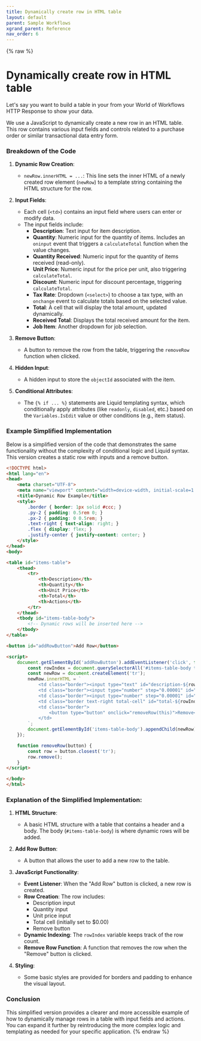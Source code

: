 ```yaml
---
title: Dynamically create row in HTML table  
layout: default
parent: Sample Workflows
xgrand_parent: Reference
nav_order: 6
---
```

{% raw %}

# Dynamically create row in HTML table

Let's say you want to build a table in your from your World of Workflows HTTP Response to show your data.

We use a JavaScript to dynamically create a new row in an HTML table. This row contains various input fields and controls related to a purchase order or similar transactional data entry form. 

### Breakdown of the Code

1. **Dynamic Row Creation**: 
   - `newRow.innerHTML = ...`: This line sets the inner HTML of a newly created row element (`newRow`) to a template string containing the HTML structure for the row.

2. **Input Fields**:
   - Each cell (`<td>`) contains an input field where users can enter or modify data.
   - The input fields include:
     - **Description**: Text input for item description.
     - **Quantity**: Numeric input for the quantity of items. Includes an `oninput` event that triggers a `calculateTotal` function when the value changes.
     - **Quantity Received**: Numeric input for the quantity of items received (read-only).
     - **Unit Price**: Numeric input for the price per unit, also triggering `calculateTotal`.
     - **Discount**: Numeric input for discount percentage, triggering `calculateTotal`.
     - **Tax Rate**: Dropdown (`<select>`) to choose a tax type, with an `onchange` event to calculate totals based on the selected value.
     - **Total**: A cell that will display the total amount, updated dynamically.
     - **Received Total**: Displays the total received amount for the item.
     - **Job Item**: Another dropdown for job selection.

3. **Remove Button**:
   - A button to remove the row from the table, triggering the `removeRow` function when clicked.

4. **Hidden Input**:
   - A hidden input to store the `objectId` associated with the item.

5. **Conditional Attributes**: 
   - The `{% if ... %}` statements are Liquid templating syntax, which conditionally apply attributes (like `readonly`, `disabled`, etc.) based on the `Variables.IsEdit` value or other conditions (e.g., item status).

### Example Simplified Implementation

Below is a simplified version of the code that demonstrates the same functionality without the complexity of conditional logic and Liquid syntax. This version creates a static row with inputs and a remove button.

```html
<!DOCTYPE html>
<html lang="en">
<head>
    <meta charset="UTF-8">
    <meta name="viewport" content="width=device-width, initial-scale=1.0">
    <title>Dynamic Row Example</title>
    <style>
        .border { border: 1px solid #ccc; }
        .py-2 { padding: 0.5rem 0; }
        .px-2 { padding: 0 0.5rem; }
        .text-right { text-align: right; }
        .flex { display: flex; }
        .justify-center { justify-content: center; }
    </style>
</head>
<body>

<table id="items-table">
    <thead>
        <tr>
            <th>Description</th>
            <th>Quantity</th>
            <th>Unit Price</th>
            <th>Total</th>
            <th>Actions</th>
        </tr>
    </thead>
    <tbody id="items-table-body">
        <!-- Dynamic rows will be inserted here -->
    </tbody>
</table>

<button id="addRowButton">Add Row</button>

<script>
    document.getElementById('addRowButton').addEventListener('click', function() {
        const rowIndex = document.querySelectorAll('#items-table-body tr').length + 1; // Calculate the new row index
        const newRow = document.createElement('tr');
        newRow.innerHTML = `
            <td class="border"><input type="text" id="description-${rowIndex}" name="description-${rowIndex}" placeholder="Description" class="w-full px-2 py-2 border-none" required></td>
            <td class="border"><input type="number" step="0.00001" id="quantity-${rowIndex}" name="quantity-${rowIndex}" class="w-full px-2 py-2 border-none text-right" required {% if Variables.IsEdit== false %}disabled{% endif %}></td>
            <td class="border"><input type="number" step="0.00001" id="unitprice-${rowIndex}" name="unitprice-${rowIndex}" class="w-full px-2 py-2 border-none text-right" required></td>
            <td class="border text-right total-cell" id="total-${rowIndex}">$0.00</td>
            <td class="border">
                <button type="button" onclick="removeRow(this)">Remove</button>
            </td>
        `;
        document.getElementById('items-table-body').appendChild(newRow);
    });

    function removeRow(button) {
        const row = button.closest('tr');
        row.remove();
    }
</script>

</body>
</html>
```

### Explanation of the Simplified Implementation:

1. **HTML Structure**:
   - A basic HTML structure with a table that contains a header and a body. The body (`#items-table-body`) is where dynamic rows will be added.

2. **Add Row Button**:
   - A button that allows the user to add a new row to the table.

3. **JavaScript Functionality**:
   - **Event Listener**: When the "Add Row" button is clicked, a new row is created.
   - **Row Creation**: The row includes:
     - Description input
     - Quantity input
     - Unit price input
     - Total cell (initially set to $0.00)
     - Remove button
   - **Dynamic Indexing**: The `rowIndex` variable keeps track of the row count.
   - **Remove Row Function**: A function that removes the row when the "Remove" button is clicked.

4. **Styling**:
   - Some basic styles are provided for borders and padding to enhance the visual layout.

### Conclusion
This simplified version provides a clearer and more accessible example of how to dynamically manage rows in a table with input fields and actions. You can expand it further by reintroducing the more complex logic and templating as needed for your specific application.
{% endraw %}
